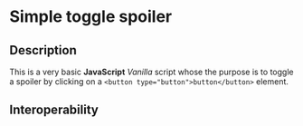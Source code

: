 # Simple toggle spoiler

## Description

This is a very basic **JavaScript** *Vanilla* script whose the purpose is to toggle a spoiler by clicking on a `<button type="button">button</button>` element.

## Interoperability